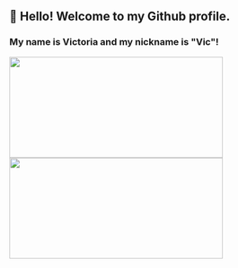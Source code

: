 ## 👋 Hello! Welcome to my Github profile.
### My name is Victoria and my nickname is "Vic"!



<div>
<a href="https://github.com/victoriabym">
<img width="380em" height="180em" src="https://github-readme-stats.vercel.app/api/top-langs/?username=victoriabym&layout=compact&langs_count=7&theme=dracula"/>
<img width="380em" height="180em" src="https://github-readme-stats.vercel.app/api?username=victoriabym&show_icons=true&theme=dracula&include_all_commits=true&count_private=true"/>
</div>

<!--
![Snake animation](https://github.com/victoriabym/victoriabym/blob/output/github-contribution-grid-snake.svg)
-->
